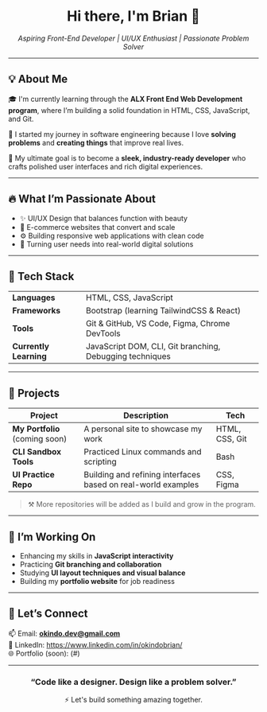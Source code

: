 <!-- GitHub Profile README Template -->

<h1 align="center">Hi there, I'm Brian 👋</h1>

<p align="center">
  <i>Aspiring Front-End Developer | UI/UX Enthusiast | Passionate Problem Solver</i>
</p>

---

## 💡 About Me

🎓 I'm currently learning through the <strong>ALX Front End Web Development program</strong>, where I’m building a solid foundation in HTML, CSS, JavaScript, and Git.

🔧 I started my journey in software engineering because I love <strong>solving problems</strong> and <strong>creating things</strong> that improve real lives.

🎯 My ultimate goal is to become a <strong>sleek, industry-ready developer</strong> who crafts polished user interfaces and rich digital experiences.

---

## 🔥 What I’m Passionate About

- ✨ UI/UX Design that balances function with beauty
- 🛒 E-commerce websites that convert and scale
- ⚙️ Building responsive web applications with clean code
- 💬 Turning user needs into real-world digital solutions

---

## 🧰 Tech Stack

<table>
<tr>
  <td><strong>Languages</strong></td>
  <td>HTML, CSS, JavaScript</td>
</tr>
<tr>
  <td><strong>Frameworks</strong></td>
  <td>Bootstrap (learning TailwindCSS & React)</td>
</tr>
<tr>
  <td><strong>Tools</strong></td>
  <td>Git & GitHub, VS Code, Figma, Chrome DevTools</td>
</tr>
<tr>
  <td><strong>Currently Learning</strong></td>
  <td>JavaScript DOM, CLI, Git branching, Debugging techniques</td>
</tr>
</table>

---

## 🧪 Projects

| Project | Description | Tech |
|--------|-------------|------|
| **My Portfolio** (coming soon) | A personal site to showcase my work | HTML, CSS, Git |
| **CLI Sandbox Tools** | Practiced Linux commands and scripting | Bash |
| **UI Practice Repo** | Building and refining interfaces based on real-world examples | CSS, Figma |

> ⚒ More repositories will be added as I build and grow in the program.

---

## 🌱 I’m Working On

- Enhancing my skills in **JavaScript interactivity**
- Practicing **Git branching and collaboration**
- Studying **UI layout techniques and visual balance**
- Building my **portfolio website** for job readiness

---

## 🤝 Let’s Connect

📫 Email: **okindo.dev@gmail.com**  
💼 LinkedIn: https://www.linkedin.com/in/okindobrian/  
🌐 Portfolio (soon): (#)

---

<h3 align="center">“Code like a designer. Design like a problem solver.”</h3>

<p align="center">
  ⚡ Let's build something amazing together.
</p>
